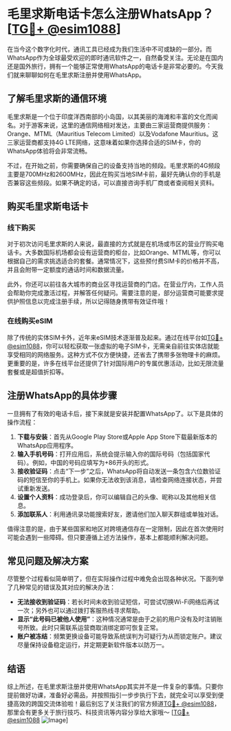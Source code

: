 # 毛里求斯电话卡怎么注册WhatsApp？[[TG💪+ @esim1088](https://t.me/s/esim1088)]

在当今这个数字化时代，通讯工具已经成为我们生活中不可或缺的一部分。而WhatsApp作为全球最受欢迎的即时通讯软件之一，自然备受关注。无论是在国内还是国外旅行，拥有一个能够正常使用WhatsApp的电话卡是非常必要的。今天我们就来聊聊如何在毛里求斯注册并使用WhatsApp。

## 了解毛里求斯的通信环境

毛里求斯是一个位于印度洋西南部的小岛国，以其美丽的海滩和丰富的文化而闻名。对于游客来说，这里的通信网络相对发达，主要由三家运营商提供服务：Orange、MTML（Mauritius Telecom Limited）以及Vodafone Mauritius。这三家运营商都支持4G LTE网络，这意味着如果你选择合适的SIM卡，你的WhatsApp体验将会非常流畅。

不过，在开始之前，你需要确保自己的设备支持当地的频段。毛里求斯的4G频段主要是700MHz和2600MHz，因此在购买当地SIM卡前，最好先确认你的手机是否兼容这些频段。如果不确定的话，可以直接咨询手机厂商或者查阅相关资料。

## 购买毛里求斯电话卡

### 线下购买

对于初次访问毛里求斯的人来说，最直接的方式就是在机场或市区的营业厅购买电话卡。大多数国际机场都会设有运营商的柜台，比如Orange、MTML等，你可以根据自己的需求挑选适合的套餐。通常情况下，这些预付费SIM卡的价格并不高，并且会附带一定额度的通话时间和数据流量。

此外，你还可以前往各大城市的商业区寻找运营商的门店。在营业厅内，工作人员会帮助你完成激活过程，并解答任何疑问。需要注意的是，部分运营商可能要求提供护照信息以完成注册手续，所以记得随身携带有效证件哦！

### 在线购买eSIM

除了传统的实体SIM卡外，近年来eSIM技术逐渐普及起来。通过在线平台如[TG💪+ @esim1088](https://t.me/s/esim1088)，你可以轻松获取一张虚拟的电子SIM卡，无需亲自前往实体店就能享受相同的网络服务。这种方式不仅方便快捷，还省去了携带多张物理卡的麻烦。更重要的是，许多在线平台还提供了针对国际用户的专属优惠活动，比如无限流量套餐或是超值折扣等。

## 注册WhatsApp的具体步骤

一旦拥有了有效的电话卡后，接下来就是安装并配置WhatsApp了。以下是具体的操作流程：

1. **下载与安装**：首先从Google Play Store或Apple App Store下载最新版本的WhatsApp应用程序。
2. **输入手机号码**：打开应用后，系统会提示输入你的国际号码（包括国家代码）。例如，中国的号码应填写为+86开头的形式。
3. **接收验证码**：点击“下一步”之后，WhatsApp将自动发送一条包含六位数验证码的短信至你的手机上。如果你无法收到该消息，请检查网络连接状态，并尝试重新发送。
4. **设置个人资料**：成功登录后，你可以编辑自己的头像、昵称以及其他相关信息。
5. **添加联系人**：利用通讯录功能搜索好友，邀请他们加入聊天群组或单独对话。

值得注意的是，由于某些国家和地区对跨境通信存在一定限制，因此在首次使用时可能会遇到一些障碍。但只要遵循上述方法操作，基本上都能顺利解决问题。

## 常见问题及解决方案

尽管整个过程看似简单明了，但在实际操作过程中难免会出现各种状况。下面列举了几种常见的错误及其对应的解决办法：

- **无法接收到验证码**：若长时间未收到验证短信，可尝试切换Wi-Fi网络后再试一次；另外也可以通过拨打客服热线寻求帮助。
- **显示“此号码已被他人使用”**：这种情况通常是由于之前的用户没有及时注销账号所致。此时只需联系运营商取消绑定即可恢复正常。
- **账户被冻结**：频繁更换设备可能导致系统误判为可疑行为从而锁定账户。建议尽量保持设备稳定运行，并定期更新软件版本以防万一。

## 结语

综上所述，在毛里求斯注册并使用WhatsApp其实并不是一件复杂的事情。只要你提前做好功课，准备好必需品，并按照指引一步步执行下去，就完全可以享受到便捷高效的跨国交流体验啦！最后别忘了关注我们的官方频道[TG💪+ @esim1088](https://t.me/s/esim1088)，那里会有更多关于旅行技巧、科技资讯等内容分享给大家哦～ [[TG💪+ @esim1088](https://t.me/s/esim1088) ![Image](https://i.postimg.cc/4NQfJmqS/Snipaste-2025-05-13-00-14-12.png)]
